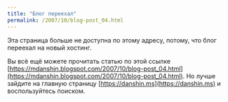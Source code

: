 ```yaml
---
title: "Блог переехал"
permalink: /2007/10/blog-post_04.html
---
```

Эта страница больше не доступна по этому адресу, потому, что блог переехал на новый хостинг.

Вы всё ещё можете прочитать статью по этой ссылке [https://mdanshin.blogspot.com/2007/10/blog-post_04.html](https://mdanshin.blogspot.com/2007/10/blog-post_04.html). Но лучше зайдите на главную страницу [https://danshin.ms](https://danshin.ms) и воспользуйтесь поиском.